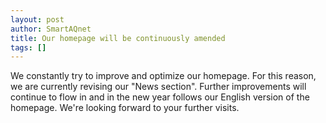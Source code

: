 ```yaml
---
layout: post
author: SmartAQnet
title: Our homepage will be continuously amended
tags: []
---
```

We constantly try to improve and optimize our homepage. For this reason, we are currently revising our "News section". Further improvements will continue to flow in and in the new year follows our English version of the homepage. We're looking forward to your further visits.
